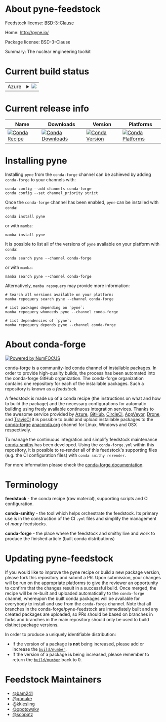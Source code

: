 About pyne-feedstock
====================

Feedstock license: [BSD-3-Clause](https://github.com/conda-forge/pyne-feedstock/blob/main/LICENSE.txt)

Home: http://pyne.io/

Package license: BSD-3-Clause

Summary: The nuclear engineering toolkit

Current build status
====================


<table>
    
  <tr>
    <td>Azure</td>
    <td>
      <details>
        <summary>
          <a href="https://dev.azure.com/conda-forge/feedstock-builds/_build/latest?definitionId=5454&branchName=main">
            <img src="https://dev.azure.com/conda-forge/feedstock-builds/_apis/build/status/pyne-feedstock?branchName=main">
          </a>
        </summary>
        <table>
          <thead><tr><th>Variant</th><th>Status</th></tr></thead>
          <tbody><tr>
              <td>linux_64_enable_moabmoabenable_openmcnoopenmcnumpy1.22python3.10.____cpython</td>
              <td>
                <a href="https://dev.azure.com/conda-forge/feedstock-builds/_build/latest?definitionId=5454&branchName=main">
                  <img src="https://dev.azure.com/conda-forge/feedstock-builds/_apis/build/status/pyne-feedstock?branchName=main&jobName=linux&configuration=linux%20linux_64_enable_moabmoabenable_openmcnoopenmcnumpy1.22python3.10.____cpython" alt="variant">
                </a>
              </td>
            </tr><tr>
              <td>linux_64_enable_moabmoabenable_openmcnoopenmcnumpy1.22python3.8.____cpython</td>
              <td>
                <a href="https://dev.azure.com/conda-forge/feedstock-builds/_build/latest?definitionId=5454&branchName=main">
                  <img src="https://dev.azure.com/conda-forge/feedstock-builds/_apis/build/status/pyne-feedstock?branchName=main&jobName=linux&configuration=linux%20linux_64_enable_moabmoabenable_openmcnoopenmcnumpy1.22python3.8.____cpython" alt="variant">
                </a>
              </td>
            </tr><tr>
              <td>linux_64_enable_moabmoabenable_openmcnoopenmcnumpy1.22python3.9.____cpython</td>
              <td>
                <a href="https://dev.azure.com/conda-forge/feedstock-builds/_build/latest?definitionId=5454&branchName=main">
                  <img src="https://dev.azure.com/conda-forge/feedstock-builds/_apis/build/status/pyne-feedstock?branchName=main&jobName=linux&configuration=linux%20linux_64_enable_moabmoabenable_openmcnoopenmcnumpy1.22python3.9.____cpython" alt="variant">
                </a>
              </td>
            </tr><tr>
              <td>linux_64_enable_moabmoabenable_openmcnoopenmcnumpy1.23python3.11.____cpython</td>
              <td>
                <a href="https://dev.azure.com/conda-forge/feedstock-builds/_build/latest?definitionId=5454&branchName=main">
                  <img src="https://dev.azure.com/conda-forge/feedstock-builds/_apis/build/status/pyne-feedstock?branchName=main&jobName=linux&configuration=linux%20linux_64_enable_moabmoabenable_openmcnoopenmcnumpy1.23python3.11.____cpython" alt="variant">
                </a>
              </td>
            </tr><tr>
              <td>linux_64_enable_moabmoabenable_openmcopenmcnumpy1.22python3.10.____cpython</td>
              <td>
                <a href="https://dev.azure.com/conda-forge/feedstock-builds/_build/latest?definitionId=5454&branchName=main">
                  <img src="https://dev.azure.com/conda-forge/feedstock-builds/_apis/build/status/pyne-feedstock?branchName=main&jobName=linux&configuration=linux%20linux_64_enable_moabmoabenable_openmcopenmcnumpy1.22python3.10.____cpython" alt="variant">
                </a>
              </td>
            </tr><tr>
              <td>linux_64_enable_moabmoabenable_openmcopenmcnumpy1.22python3.8.____cpython</td>
              <td>
                <a href="https://dev.azure.com/conda-forge/feedstock-builds/_build/latest?definitionId=5454&branchName=main">
                  <img src="https://dev.azure.com/conda-forge/feedstock-builds/_apis/build/status/pyne-feedstock?branchName=main&jobName=linux&configuration=linux%20linux_64_enable_moabmoabenable_openmcopenmcnumpy1.22python3.8.____cpython" alt="variant">
                </a>
              </td>
            </tr><tr>
              <td>linux_64_enable_moabmoabenable_openmcopenmcnumpy1.22python3.9.____cpython</td>
              <td>
                <a href="https://dev.azure.com/conda-forge/feedstock-builds/_build/latest?definitionId=5454&branchName=main">
                  <img src="https://dev.azure.com/conda-forge/feedstock-builds/_apis/build/status/pyne-feedstock?branchName=main&jobName=linux&configuration=linux%20linux_64_enable_moabmoabenable_openmcopenmcnumpy1.22python3.9.____cpython" alt="variant">
                </a>
              </td>
            </tr><tr>
              <td>linux_64_enable_moabmoabenable_openmcopenmcnumpy1.23python3.11.____cpython</td>
              <td>
                <a href="https://dev.azure.com/conda-forge/feedstock-builds/_build/latest?definitionId=5454&branchName=main">
                  <img src="https://dev.azure.com/conda-forge/feedstock-builds/_apis/build/status/pyne-feedstock?branchName=main&jobName=linux&configuration=linux%20linux_64_enable_moabmoabenable_openmcopenmcnumpy1.23python3.11.____cpython" alt="variant">
                </a>
              </td>
            </tr><tr>
              <td>linux_64_enable_moabnomoabenable_openmcnoopenmcnumpy1.22python3.10.____cpython</td>
              <td>
                <a href="https://dev.azure.com/conda-forge/feedstock-builds/_build/latest?definitionId=5454&branchName=main">
                  <img src="https://dev.azure.com/conda-forge/feedstock-builds/_apis/build/status/pyne-feedstock?branchName=main&jobName=linux&configuration=linux%20linux_64_enable_moabnomoabenable_openmcnoopenmcnumpy1.22python3.10.____cpython" alt="variant">
                </a>
              </td>
            </tr><tr>
              <td>linux_64_enable_moabnomoabenable_openmcnoopenmcnumpy1.22python3.8.____cpython</td>
              <td>
                <a href="https://dev.azure.com/conda-forge/feedstock-builds/_build/latest?definitionId=5454&branchName=main">
                  <img src="https://dev.azure.com/conda-forge/feedstock-builds/_apis/build/status/pyne-feedstock?branchName=main&jobName=linux&configuration=linux%20linux_64_enable_moabnomoabenable_openmcnoopenmcnumpy1.22python3.8.____cpython" alt="variant">
                </a>
              </td>
            </tr><tr>
              <td>linux_64_enable_moabnomoabenable_openmcnoopenmcnumpy1.22python3.9.____cpython</td>
              <td>
                <a href="https://dev.azure.com/conda-forge/feedstock-builds/_build/latest?definitionId=5454&branchName=main">
                  <img src="https://dev.azure.com/conda-forge/feedstock-builds/_apis/build/status/pyne-feedstock?branchName=main&jobName=linux&configuration=linux%20linux_64_enable_moabnomoabenable_openmcnoopenmcnumpy1.22python3.9.____cpython" alt="variant">
                </a>
              </td>
            </tr><tr>
              <td>linux_64_enable_moabnomoabenable_openmcnoopenmcnumpy1.23python3.11.____cpython</td>
              <td>
                <a href="https://dev.azure.com/conda-forge/feedstock-builds/_build/latest?definitionId=5454&branchName=main">
                  <img src="https://dev.azure.com/conda-forge/feedstock-builds/_apis/build/status/pyne-feedstock?branchName=main&jobName=linux&configuration=linux%20linux_64_enable_moabnomoabenable_openmcnoopenmcnumpy1.23python3.11.____cpython" alt="variant">
                </a>
              </td>
            </tr><tr>
              <td>linux_64_enable_moabnomoabenable_openmcopenmcnumpy1.22python3.10.____cpython</td>
              <td>
                <a href="https://dev.azure.com/conda-forge/feedstock-builds/_build/latest?definitionId=5454&branchName=main">
                  <img src="https://dev.azure.com/conda-forge/feedstock-builds/_apis/build/status/pyne-feedstock?branchName=main&jobName=linux&configuration=linux%20linux_64_enable_moabnomoabenable_openmcopenmcnumpy1.22python3.10.____cpython" alt="variant">
                </a>
              </td>
            </tr><tr>
              <td>linux_64_enable_moabnomoabenable_openmcopenmcnumpy1.22python3.8.____cpython</td>
              <td>
                <a href="https://dev.azure.com/conda-forge/feedstock-builds/_build/latest?definitionId=5454&branchName=main">
                  <img src="https://dev.azure.com/conda-forge/feedstock-builds/_apis/build/status/pyne-feedstock?branchName=main&jobName=linux&configuration=linux%20linux_64_enable_moabnomoabenable_openmcopenmcnumpy1.22python3.8.____cpython" alt="variant">
                </a>
              </td>
            </tr><tr>
              <td>linux_64_enable_moabnomoabenable_openmcopenmcnumpy1.22python3.9.____cpython</td>
              <td>
                <a href="https://dev.azure.com/conda-forge/feedstock-builds/_build/latest?definitionId=5454&branchName=main">
                  <img src="https://dev.azure.com/conda-forge/feedstock-builds/_apis/build/status/pyne-feedstock?branchName=main&jobName=linux&configuration=linux%20linux_64_enable_moabnomoabenable_openmcopenmcnumpy1.22python3.9.____cpython" alt="variant">
                </a>
              </td>
            </tr><tr>
              <td>linux_64_enable_moabnomoabenable_openmcopenmcnumpy1.23python3.11.____cpython</td>
              <td>
                <a href="https://dev.azure.com/conda-forge/feedstock-builds/_build/latest?definitionId=5454&branchName=main">
                  <img src="https://dev.azure.com/conda-forge/feedstock-builds/_apis/build/status/pyne-feedstock?branchName=main&jobName=linux&configuration=linux%20linux_64_enable_moabnomoabenable_openmcopenmcnumpy1.23python3.11.____cpython" alt="variant">
                </a>
              </td>
            </tr>
          </tbody>
        </table>
      </details>
    </td>
  </tr>
</table>

Current release info
====================

| Name | Downloads | Version | Platforms |
| --- | --- | --- | --- |
| [![Conda Recipe](https://img.shields.io/badge/recipe-pyne-green.svg)](https://anaconda.org/conda-forge/pyne) | [![Conda Downloads](https://img.shields.io/conda/dn/conda-forge/pyne.svg)](https://anaconda.org/conda-forge/pyne) | [![Conda Version](https://img.shields.io/conda/vn/conda-forge/pyne.svg)](https://anaconda.org/conda-forge/pyne) | [![Conda Platforms](https://img.shields.io/conda/pn/conda-forge/pyne.svg)](https://anaconda.org/conda-forge/pyne) |

Installing pyne
===============

Installing `pyne` from the `conda-forge` channel can be achieved by adding `conda-forge` to your channels with:

```
conda config --add channels conda-forge
conda config --set channel_priority strict
```

Once the `conda-forge` channel has been enabled, `pyne` can be installed with `conda`:

```
conda install pyne
```

or with `mamba`:

```
mamba install pyne
```

It is possible to list all of the versions of `pyne` available on your platform with `conda`:

```
conda search pyne --channel conda-forge
```

or with `mamba`:

```
mamba search pyne --channel conda-forge
```

Alternatively, `mamba repoquery` may provide more information:

```
# Search all versions available on your platform:
mamba repoquery search pyne --channel conda-forge

# List packages depending on `pyne`:
mamba repoquery whoneeds pyne --channel conda-forge

# List dependencies of `pyne`:
mamba repoquery depends pyne --channel conda-forge
```


About conda-forge
=================

[![Powered by
NumFOCUS](https://img.shields.io/badge/powered%20by-NumFOCUS-orange.svg?style=flat&colorA=E1523D&colorB=007D8A)](https://numfocus.org)

conda-forge is a community-led conda channel of installable packages.
In order to provide high-quality builds, the process has been automated into the
conda-forge GitHub organization. The conda-forge organization contains one repository
for each of the installable packages. Such a repository is known as a *feedstock*.

A feedstock is made up of a conda recipe (the instructions on what and how to build
the package) and the necessary configurations for automatic building using freely
available continuous integration services. Thanks to the awesome service provided by
[Azure](https://azure.microsoft.com/en-us/services/devops/), [GitHub](https://github.com/),
[CircleCI](https://circleci.com/), [AppVeyor](https://www.appveyor.com/),
[Drone](https://cloud.drone.io/welcome), and [TravisCI](https://travis-ci.com/)
it is possible to build and upload installable packages to the
[conda-forge](https://anaconda.org/conda-forge) [anaconda.org](https://anaconda.org/)
channel for Linux, Windows and OSX respectively.

To manage the continuous integration and simplify feedstock maintenance
[conda-smithy](https://github.com/conda-forge/conda-smithy) has been developed.
Using the ``conda-forge.yml`` within this repository, it is possible to re-render all of
this feedstock's supporting files (e.g. the CI configuration files) with ``conda smithy rerender``.

For more information please check the [conda-forge documentation](https://conda-forge.org/docs/).

Terminology
===========

**feedstock** - the conda recipe (raw material), supporting scripts and CI configuration.

**conda-smithy** - the tool which helps orchestrate the feedstock.
                   Its primary use is in the construction of the CI ``.yml`` files
                   and simplify the management of *many* feedstocks.

**conda-forge** - the place where the feedstock and smithy live and work to
                  produce the finished article (built conda distributions)


Updating pyne-feedstock
=======================

If you would like to improve the pyne recipe or build a new
package version, please fork this repository and submit a PR. Upon submission,
your changes will be run on the appropriate platforms to give the reviewer an
opportunity to confirm that the changes result in a successful build. Once
merged, the recipe will be re-built and uploaded automatically to the
`conda-forge` channel, whereupon the built conda packages will be available for
everybody to install and use from the `conda-forge` channel.
Note that all branches in the conda-forge/pyne-feedstock are
immediately built and any created packages are uploaded, so PRs should be based
on branches in forks and branches in the main repository should only be used to
build distinct package versions.

In order to produce a uniquely identifiable distribution:
 * If the version of a package **is not** being increased, please add or increase
   the [``build/number``](https://docs.conda.io/projects/conda-build/en/latest/resources/define-metadata.html#build-number-and-string).
 * If the version of a package **is** being increased, please remember to return
   the [``build/number``](https://docs.conda.io/projects/conda-build/en/latest/resources/define-metadata.html#build-number-and-string)
   back to 0.

Feedstock Maintainers
=====================

* [@bam241](https://github.com/bam241/)
* [@gonuke](https://github.com/gonuke/)
* [@kkiesling](https://github.com/kkiesling/)
* [@opotowsky](https://github.com/opotowsky/)
* [@scopatz](https://github.com/scopatz/)

